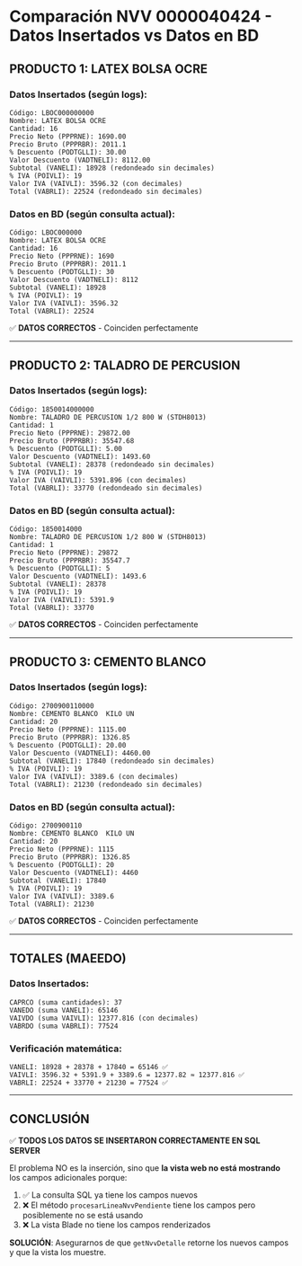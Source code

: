 # Comparación NVV 0000040424 - Datos Insertados vs Datos en BD

## PRODUCTO 1: LATEX BOLSA OCRE

### Datos Insertados (según logs):
```
Código: LBOC000000000
Nombre: LATEX BOLSA OCRE
Cantidad: 16
Precio Neto (PPPRNE): 1690.00
Precio Bruto (PPPRBR): 2011.1
% Descuento (PODTGLLI): 30.00
Valor Descuento (VADTNELI): 8112.00
Subtotal (VANELI): 18928 (redondeado sin decimales)
% IVA (POIVLI): 19
Valor IVA (VAIVLI): 3596.32 (con decimales)
Total (VABRLI): 22524 (redondeado sin decimales)
```

### Datos en BD (según consulta actual):
```
Código: LBOC000000
Nombre: LATEX BOLSA OCRE
Cantidad: 16
Precio Neto (PPPRNE): 1690
Precio Bruto (PPPRBR): 2011.1
% Descuento (PODTGLLI): 30
Valor Descuento (VADTNELI): 8112
Subtotal (VANELI): 18928
% IVA (POIVLI): 19
Valor IVA (VAIVLI): 3596.32
Total (VABRLI): 22524
```

✅ **DATOS CORRECTOS** - Coinciden perfectamente

---

## PRODUCTO 2: TALADRO DE PERCUSION

### Datos Insertados (según logs):
```
Código: 1850014000000
Nombre: TALADRO DE PERCUSION 1/2 800 W (STDH8013)
Cantidad: 1
Precio Neto (PPPRNE): 29872.00
Precio Bruto (PPPRBR): 35547.68
% Descuento (PODTGLLI): 5.00
Valor Descuento (VADTNELI): 1493.60
Subtotal (VANELI): 28378 (redondeado sin decimales)
% IVA (POIVLI): 19
Valor IVA (VAIVLI): 5391.896 (con decimales)
Total (VABRLI): 33770 (redondeado sin decimales)
```

### Datos en BD (según consulta actual):
```
Código: 1850014000
Nombre: TALADRO DE PERCUSION 1/2 800 W (STDH8013)
Cantidad: 1
Precio Neto (PPPRNE): 29872
Precio Bruto (PPPRBR): 35547.7
% Descuento (PODTGLLI): 5
Valor Descuento (VADTNELI): 1493.6
Subtotal (VANELI): 28378
% IVA (POIVLI): 19
Valor IVA (VAIVLI): 5391.9
Total (VABRLI): 33770
```

✅ **DATOS CORRECTOS** - Coinciden perfectamente

---

## PRODUCTO 3: CEMENTO BLANCO

### Datos Insertados (según logs):
```
Código: 2700900110000
Nombre: CEMENTO BLANCO  KILO UN
Cantidad: 20
Precio Neto (PPPRNE): 1115.00
Precio Bruto (PPPRBR): 1326.85
% Descuento (PODTGLLI): 20.00
Valor Descuento (VADTNELI): 4460.00
Subtotal (VANELI): 17840 (redondeado sin decimales)
% IVA (POIVLI): 19
Valor IVA (VAIVLI): 3389.6 (con decimales)
Total (VABRLI): 21230 (redondeado sin decimales)
```

### Datos en BD (según consulta actual):
```
Código: 2700900110
Nombre: CEMENTO BLANCO  KILO UN
Cantidad: 20
Precio Neto (PPPRNE): 1115
Precio Bruto (PPPRBR): 1326.85
% Descuento (PODTGLLI): 20
Valor Descuento (VADTNELI): 4460
Subtotal (VANELI): 17840
% IVA (POIVLI): 19
Valor IVA (VAIVLI): 3389.6
Total (VABRLI): 21230
```

✅ **DATOS CORRECTOS** - Coinciden perfectamente

---

## TOTALES (MAEEDO)

### Datos Insertados:
```
CAPRCO (suma cantidades): 37
VANEDO (suma VANELI): 65146
VAIVDO (suma VAIVLI): 12377.816 (con decimales)
VABRDO (suma VABRLI): 77524
```

### Verificación matemática:
```
VANELI: 18928 + 28378 + 17840 = 65146 ✅
VAIVLI: 3596.32 + 5391.9 + 3389.6 = 12377.82 ≈ 12377.816 ✅
VABRLI: 22524 + 33770 + 21230 = 77524 ✅
```

---

## CONCLUSIÓN

✅ **TODOS LOS DATOS SE INSERTARON CORRECTAMENTE EN SQL SERVER**

El problema NO es la inserción, sino que **la vista web no está mostrando** los campos adicionales porque:
1. ✅ La consulta SQL ya tiene los campos nuevos
2. ❌ El método `procesarLineaNvvPendiente` tiene los campos pero posiblemente no se está usando
3. ❌ La vista Blade no tiene los campos renderizados

**SOLUCIÓN**: Asegurarnos de que `getNvvDetalle` retorne los nuevos campos y que la vista los muestre.






